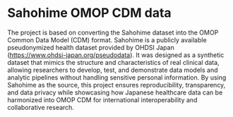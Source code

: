# Sahohime OMOP CDM data

The project is based on converting the Sahohime dataset into the OMOP Common Data Model (CDM) format. Sahohime is a publicly available pseudonymized health dataset provided by OHDSI Japan (https://www.ohdsi-japan.org/pseudodata). It was designed as a synthetic dataset that mimics the structure and characteristics of real clinical data, allowing researchers to develop, test, and demonstrate data models and analytic pipelines without handling sensitive personal information. By using Sahohime as the source, this project ensures reproducibility, transparency, and data privacy while showcasing how Japanese healthcare data can be harmonized into OMOP CDM for international interoperability and collaborative research.
